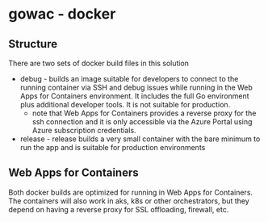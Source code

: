 # gowac - docker

## Structure

There are two sets of docker build files in this solution

* debug - builds an image suitable for developers to connect to the running container via SSH and debug issues while running in the Web Apps for Containers environment. It includes the full Go environment plus additional developer tools. It is not suitable for production.
  * note that Web Apps for Containers provides a reverse proxy for the ssh connection and it is only accessible via the Azure Portal using Azure subscription credentials.
* release - release builds a very small container with the bare minimum to run the app and is suitable for production environments

## Web Apps for Containers

Both docker builds are optimized for running in Web Apps for Containers. The containers will also work in aks, k8s or other orchestrators, but they depend on having a reverse proxy for SSL offloading, firewall, etc.
